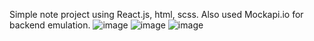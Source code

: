 Simple note project using React.js, html, scss. Also used Mockapi.io for backend emulation.
![image](https://user-images.githubusercontent.com/109813340/236908114-9c2acb33-d4e7-48cf-9c5d-24ddac3b228d.png)
![image](https://user-images.githubusercontent.com/109813340/236909435-b89f2a29-36c9-48a5-a321-10d45c5c343c.png)
![image](https://user-images.githubusercontent.com/109813340/236908273-ccc87247-04b1-47ba-a3ee-6998565d9766.png)
 
